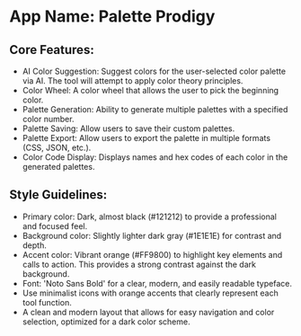 # **App Name**: Palette Prodigy

## Core Features:

- AI Color Suggestion: Suggest colors for the user-selected color palette via AI. The tool will attempt to apply color theory principles.
- Color Wheel: A color wheel that allows the user to pick the beginning color.
- Palette Generation: Ability to generate multiple palettes with a specified color number.
- Palette Saving: Allow users to save their custom palettes.
- Palette Export: Allow users to export the palette in multiple formats (CSS, JSON, etc.).
- Color Code Display: Displays names and hex codes of each color in the generated palettes.

## Style Guidelines:

- Primary color: Dark, almost black (#121212) to provide a professional and focused feel.
- Background color: Slightly lighter dark gray (#1E1E1E) for contrast and depth.
- Accent color: Vibrant orange (#FF9800) to highlight key elements and calls to action. This provides a strong contrast against the dark background.
- Font: 'Noto Sans Bold' for a clear, modern, and easily readable typeface.
- Use minimalist icons with orange accents that clearly represent each tool function.
- A clean and modern layout that allows for easy navigation and color selection, optimized for a dark color scheme.